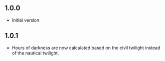 ## 1.0.0

- Initial version

## 1.0.1

- Hours of darkness are now calculated based on the civil twilight instead of the nautical twilight.
